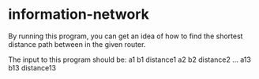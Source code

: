# information-network

By running this program, you can get an idea of how to find the shortest distance path between in the given router.

The input to this program should be:
a1 b1 distance1
a2 b2 distance2
...
a13 b13 distance13

